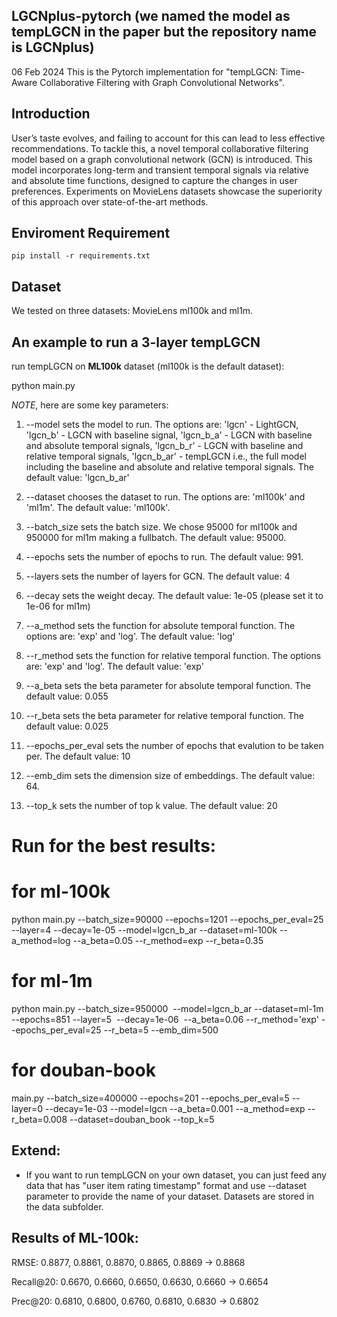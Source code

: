 
## LGCNplus-pytorch (we named the model as tempLGCN in the paper but the repository name is LGCNplus)
06 Feb 2024
This is the Pytorch implementation for "tempLGCN: Time-Aware Collaborative Filtering with Graph Convolutional Networks".

## Introduction

User’s taste evolves, and failing to account for this can lead to less effective recommendations. To tackle this, a novel temporal collaborative filtering model based on a graph convolutional network (GCN) is introduced. This model incorporates long-term and transient temporal signals via relative and absolute time functions, designed to capture the changes in user preferences. Experiments on MovieLens datasets showcase the superiority of this approach over state-of-the-art methods.

## Enviroment Requirement

`pip install -r requirements.txt`

## Dataset

We tested on three datasets: MovieLens ml100k and ml1m.

## An example to run a 3-layer tempLGCN

run tempLGCN on **ML100k** dataset (ml100k is the default dataset):

python main.py

*NOTE*, here are some key parameters:

1. --model sets the model to run. The options are: 'lgcn' - LightGCN, 'lgcn_b' - LGCN with baseline signal, 'lgcn_b_a' - LGCN with baseline and absolute temporal signals, 'lgcn_b_r' - LGCN with baseline and relative temporal signals, 'lgcn_b_ar' - tempLGCN i.e., the full model including the baseline and absolute and relative temporal signals. The default value: 'lgcn_b_ar'

2. --dataset chooses the dataset to run. The options are: 'ml100k' and 'ml1m'. The default value: 'ml100k'.

3. --batch_size sets the batch size. We chose 95000 for ml100k and 950000 for ml1m making a fullbatch. The default value: 95000.

4. --epochs sets the number of epochs to run. The default value: 991.

5. --layers sets the number of layers for GCN. The default value: 4

6. --decay sets the weight decay. The default value: 1e-05 (please set it to 1e-06 for ml1m)

7. --a_method sets the function for absolute temporal function. The options are: 'exp' and 'log'. The default value: 'log'

8. --r_method sets the function for relative temporal function. The options are: 'exp' and 'log'. The default value: 'exp'

9. --a_beta sets the beta parameter for absolute temporal function. The default value: 0.055

10. --r_beta sets the beta parameter for relative temporal function. The default value: 0.025

11. --epochs_per_eval sets the number of epochs that evalution to be taken per. The default value: 10

12. --emb_dim sets the dimension size of embeddings. The default value: 64.

13. --top_k sets the number of top k value. The default value: 20

# Run for the best results:

# for ml-100k
python main.py  --batch_size=90000 --epochs=1201  --epochs_per_eval=25  --layer=4  --decay=1e-05  --model=lgcn_b_ar --dataset=ml-100k  --a_method=log --a_beta=0.05 --r_method=exp --r_beta=0.35

# for ml-1m
python main.py --batch_size=950000  --model=lgcn_b_ar --dataset=ml-1m --epochs=851 --layer=5  --decay=1e-06  --a_beta=0.06 --r_method='exp' --epochs_per_eval=25 --r_beta=5 --emb_dim=500

# for douban-book
main.py  --batch_size=400000 --epochs=201  --epochs_per_eval=5  --layer=0  --decay=1e-03  --model=lgcn  --a_beta=0.001 --a_method=exp --r_beta=0.008 --dataset=douban_book --top_k=5

## Extend:
* If you want to run tempLGCN on your own dataset, you can just feed any data that has "user item rating timestamp" format and use --dataset parameter to provide the name of your dataset. Datasets are stored in the data subfolder.

## Results of ML-100k:

  RMSE:          0.8877, 0.8861, 0.8870, 0.8865, 0.8869 -> 0.8868

  Recall@20:     0.6670, 0.6660, 0.6650, 0.6630, 0.6660 -> 0.6654

  Prec@20:       0.6810, 0.6800, 0.6760, 0.6810, 0.6830 -> 0.6802

